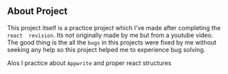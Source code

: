 ## About Project

This project itself is a practice project which I've made after completing the `react  revision`. Its not originally made by me but from a youtube video. The good thing is the all the `bugs` in this projects were fixed by me without seeking any help so this project helped me to experience bug solving.

Alos I practice about `Appwrite` and proper react structures
